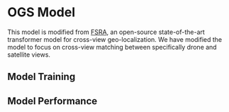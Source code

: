 # OGS Model
This model is modified from <a href="https://github.com/Dmmm1997/FSRA">FSRA</a>, an open-source state-of-the-art transformer model for cross-view geo-localization. We have modified the model to focus on cross-view matching between specifically drone and satellite views.

## Model Training

## Model Performance
